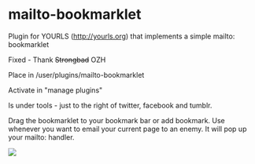 # mailto-bookmarklet

Plugin for YOURLS (http://yourls.org) that implements a simple mailto: bookmarklet

Fixed - Thank <s>Strongbad</s> OZH

Place in /user/plugins/mailto-bookmarklet

Activate in "manage plugins"

Is under tools - just to the right of twitter, facebook and tumblr.

Drag the bookmarklet to your bookmark bar or add bookmark. Use whenever you want to email your current page to an enemy. It will pop up your mailto: handler.

<img src="http://berb.ec/yourls-mailto-bookmarklet.png">
